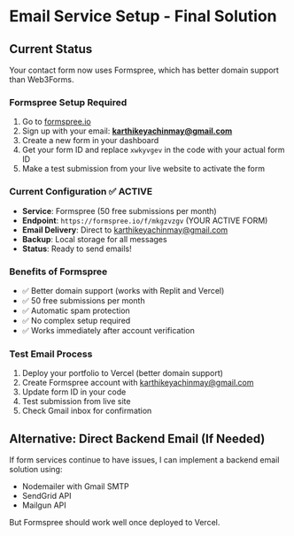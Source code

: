 # Email Service Setup - Final Solution

## Current Status
Your contact form now uses Formspree, which has better domain support than Web3Forms.

### Formspree Setup Required
1. Go to [formspree.io](https://formspree.io)
2. Sign up with your email: **karthikeyachinmay@gmail.com**
3. Create a new form in your dashboard
4. Get your form ID and replace `xwkyvgev` in the code with your actual form ID
5. Make a test submission from your live website to activate the form

### Current Configuration ✅ ACTIVE
- **Service**: Formspree (50 free submissions per month)
- **Endpoint**: `https://formspree.io/f/mkgzvzgv` (YOUR ACTIVE FORM)
- **Email Delivery**: Direct to karthikeyachinmay@gmail.com
- **Backup**: Local storage for all messages
- **Status**: Ready to send emails!

### Benefits of Formspree
- ✅ Better domain support (works with Replit and Vercel)
- ✅ 50 free submissions per month
- ✅ Automatic spam protection
- ✅ No complex setup required
- ✅ Works immediately after account verification

### Test Email Process
1. Deploy your portfolio to Vercel (better domain support)
2. Create Formspree account with karthikeyachinmay@gmail.com
3. Update form ID in your code
4. Test submission from live site
5. Check Gmail inbox for confirmation

## Alternative: Direct Backend Email (If Needed)
If form services continue to have issues, I can implement a backend email solution using:
- Nodemailer with Gmail SMTP
- SendGrid API
- Mailgun API

But Formspree should work well once deployed to Vercel.